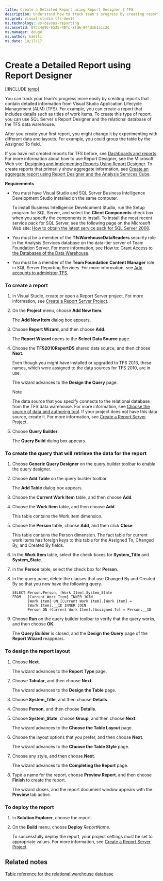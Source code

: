 ```yaml
---
title: Create a Detailed Report using Report Designer | TFS
description: Understand how to track team's progress by creating reports that contain detailed information - Team Foundation Server (TFS)
ms.prod: visual-studio-tfs-dev14
ms.technology: vs-devops-reporting
ms.assetid: 073c4d96-8525-40fc-8fd6-944d161acc2d
ms.manager: douge
ms.author: kaelli
ms.date: 10/17/17
---
```




# Create a Detailed Report using Report Designer

[!INCLUDE [temp](../_shared/tfs-header-17-15.md)]

You can track your team's progress more easily by creating reports that contain detailed information from Visual Studio Application Lifecycle Management (ALM) (TFS). For example, you can create a report that includes details such as titles of work items. To create this type of report, you can use SQL Server's Report Designer and the relational database of the TFS data warehouse.  
  
 After you create your first report, you might change it by experimenting with different data and layouts. For example, you could group the table by the Assigned To field.  
  
 If you have not created reports for TFS before, see [Dashboards and reports](../admin/review-team-activities-for-useful-reports.md). For more information about how to use Report Designer, see the Microsoft Web site: [Designing and Implementing Reports Using Report Designer](http://go.microsoft.com/fwlink/?LinkId=181954). To create reports that primarily show aggregate information, see [Create an aggregate report using Report Designer and the Analysis Services Cube](create-aggregate-report-report-designer-analysis-services-cube.md).  
  
 **Requirements**  
  
-   You must have Visual Studio and SQL Server Business Intelligence Development Studio installed on the same computer.  
  
     To install Business Intelligence Development Studio, run the Setup program for SQL Server, and select the **Client Components** check box when you specify the components to install. To install the most recent service pack for SQL Server, see the following page on the Microsoft Web site: [How to obtain the latest service pack for SQL Server 2008](http://go.microsoft.com/fwlink/?LinkID=182174).  
  
-   You must be a member of the **TfsWarehouseDataReaders** security role in the Analysis Services database on the data-tier server of Team Foundation Server. For more information, see [How to: Grant Access to the Databases of the Data Warehouse](../admin/grant-permissions-to-reports.md).  
  
-   You must be a member of the **Team Foundation Content Manager** role in SQL Server Reporting Services. For more information, see [Add accounts to administer TFS](../../tfs-server/add-administrator-tfs.md).  
  
### To create a report  
  
1.  In Visual Studio, create or open a Report Server project. For more information, see [Create a Report Server Project](create-a-report-server-project.md).  
  
2.  On the **Project** menu, choose **Add New Item**.  
  
     The **Add New Item** dialog box appears.  
  
3.  Choose **Report Wizard**, and then choose **Add**.  
  
     The **Report Wizard** opens to the **Select Data Source** page.  
  
4.  Choose the **TFS2010ReportDS** shared data source, and then choose **Next**.  
  
     Even though you might have installed or upgraded to TFS 2013, these names, which were assigned to the data sources for TFS 2010, are in use.  
  
     The wizard advances to the **Design the Query** page.  
  
    > [!NOTE]
    >  The data source that you specify connects to the relational database from the TFS data warehouse. For more information, see [Choose the source of data and authoring tool](https://msdn.microsoft.com/library/bb649557.aspx). If your project does not have this data source, create it. For more information, see [Create a Report Server Project](create-a-report-server-project.md).  
  
5.  Choose **Query Builder**.  
  
     The **Query Build** dialog box appears.  
  
### To create the query that will retrieve the data for the report  
  
1.  Choose **Generic Query Designer** on the query builder toolbar to enable the query designer.  
  
2.  Choose **Add Table** on the query builder toolbar.  
  
     The **Add Table** dialog box appears.  
  
3.  Choose the **Current Work Item** table, and then choose **Add**.  
  
4.  Choose the **Work Item** table, and then choose **Add**.  
  
     This table contains the Work Item dimension.  
  
5.  Choose the **Person** table, choose **Add**, and then click **Close**.  
  
     This table contains the Person dimension. The fact table for current work items has foreign keys to this table for the Assigned To, Changed By, and Created By fields.  
  
6.  In the **Work Item** table, select the check boxes for **System_Title** and **System_State**.  
  
7.  In the **Person** table, select the check box for **Person**.  
  
8.  In the query pane, delete the clauses that use Changed By and Created By so that you now have the following query.  
  
    ```  
    SELECT Person.Person, [Work Item].System_State  
    FROM   [Current Work Item] INNER JOIN  
           [Work Item] ON [Current Work Item].[Work Item] =  
           [Work Item].__ID INNER JOIN  
           Person ON [Current Work Item].[Assigned To] = Person.__ID  
    ```  
  
9. Choose **Run** on the query builder toolbar to verify that the query works, and then choose **OK**.  
  
     The **Query Builder** is closed, and the **Design the Query** page of the **Report Wizard** reappears.  
  
### To design the report layout  
  
1.  Choose **Next**.  
  
     The wizard advances to the **Report Type** page.  
  
2.  Choose **Tabular**, and then choose **Next**.  
  
     The wizard advances to the **Design the Table** page.  
  
3.  Choose **System_Title**, and then choose **Details**.  
  
4.  Choose **Person**, and then choose **Details**.  
  
5.  Choose **System_State**, choose **Group**, and then choose **Next**.  
  
     The wizard advances to the **Choose the Table Layout** page.  
  
6.  Choose the layout options that you prefer, and then choose **Next**.  
  
     The wizard advances to the **Choose the Table Style** page.  
  
7.  Choose any style, and then choose **Next**.  
  
     The wizard advances to the **Completing the Report** page.  
  
8.  Type a name for the report, choose **Preview Report**, and then choose **Finish** to create the report.  
  
     The wizard closes, and the report document window appears with the **Preview** tab active.  
  
### To deploy the report  
  
1.  In **Solution Explorer**, choose the report.  
  
2.  On the **Build** menu, choose **Deploy** *ReportName*.  
  
     To successfully deploy the report, your project settings must be set to appropriate values. For more information, see [Create a Report Server Project](create-a-report-server-project.md).  
  
## Related notes
 [Table reference for the relational warehouse database](https://msdn.microsoft.com/en-us/library/ms244691.aspx)